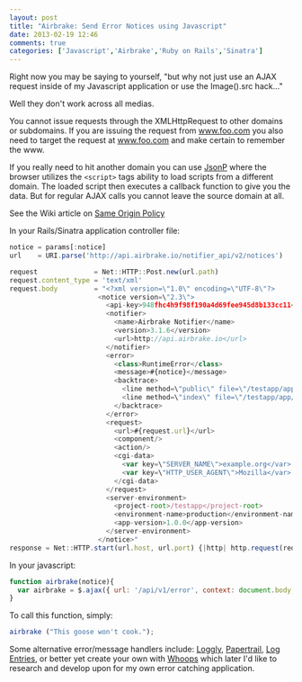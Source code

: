 ```yaml
---
layout: post
title: "Airbrake: Send Error Notices using Javascript"
date: 2013-02-19 12:46
comments: true
categories: ['Javascript','Airbrake','Ruby on Rails','Sinatra']
---
```

Right now you may be saying to yourself, "but why not just use an AJAX request inside of my Javascript application or use the Image().src hack..."

<!--more-->

Well they don't work across all medias.

You cannot issue requests through the XMLHttpRequest to other domains or subdomains. If you are issuing the request from www.foo.com you also need to target the request at www.foo.com and make certain to remember the www.

If you really need to hit another domain you can use <a href="http://en.wikipedia.org/wiki/JSONP" target="_blank">JsonP</a> where the browser utilizes the `<script>` tags ability to load scripts from a different domain. The loaded script then executes a callback function to give you the data. But for regular AJAX calls you cannot leave the source domain at all.

See the Wiki article on <a href="http://en.wikipedia.org/wiki/Same_origin_policy" target="_blank">Same Origin Policy</a>

In your Rails/Sinatra application controller file:

``` javascript
notice = params[:notice]
url    = URI.parse('http://api.airbrake.io/notifier_api/v2/notices')

request              = Net::HTTP::Post.new(url.path)
request.content_type = 'text/xml'
request.body         = "<?xml version=\"1.0\" encoding=\"UTF-8\"?>
                      <notice version=\"2.3\">
                        <api-key>948fhc4h9f98f190a4d69fee945d8b133cc11</api-key>
                        <notifier>
                          <name>Airbrake Notifier</name>
                          <version>3.1.6</version>
                          <url>http://api.airbrake.io</url>
                        </notifier>
                        <error>
                          <class>RuntimeError</class>
                          <message>#{notice}</message>
                          <backtrace>
                            <line method=\"public\" file=\"/testapp/app/models/user.rb\" number=\"53\"/>
                            <line method=\"index\" file=\"/testapp/app/controllers/users_controller.rb\" number=\"14\"/>
                          </backtrace>
                        </error>
                        <request>
                          <url>#{request.url}</url>
                          <component/>
                          <action/>
                          <cgi-data>
                            <var key=\"SERVER_NAME\">example.org</var>
                            <var key=\"HTTP_USER_AGENT\">Mozilla</var>
                          </cgi-data>
                        </request>
                        <server-environment>
                          <project-root>/testapp</project-root>
                          <environment-name>production</environment-name>
                          <app-version>1.0.0</app-version>
                        </server-environment>
                      </notice>"
response = Net::HTTP.start(url.host, url.port) {|http| http.request(request)}
```

In your javascript:

``` javascript
function airbrake(notice){
  var airbrake = $.ajax({ url: '/api/v1/error', context: document.body, cache: false, type: 'POST', data: { notice: notice } });
}
```

To call this function, simply:

``` javascript
airbrake ("This goose won't cook.");
```

Some alternative error/message handlers include: <a href="http://loggly.com" target="_blank">Loggly</a>, <a href="https://papertrailapp.com/" target="_blank">Papertrail</a>, <a href="https://logentries.com/" target="_blank">Log Entries</a>, or better yet create your own with <a href="https://github.com/flyingmachine/whoops" target="_blank">Whoops</a> which later I'd like to research and develop upon for my own error catching application.
